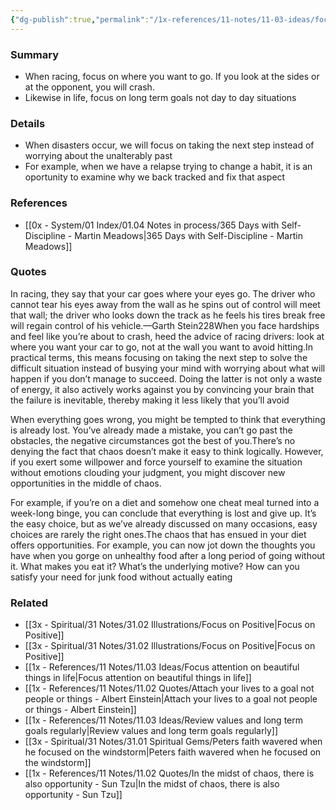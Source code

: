 ```yaml
---
{"dg-publish":true,"permalink":"/1x-references/11-notes/11-03-ideas/focus-on-where-you-are-going-not-what-you-should-avoid/","title":"Focus on where you are going not what you should avoid","created":"2024-02-19T20:28:07.118+03:00","updated":"2024-02-19T20:37:32.147+03:00"}
---
```



### Summary
- When racing, focus on where you want to go. If you look at the sides or at the opponent, you will crash.
- Likewise in life, focus on long term goals not day to day situations

### Details
- When disasters occur, we will focus on taking the next step instead of worrying about the unalterably past
- For example, when we have a relapse trying to change a habit, it is an oportunity to examine why we back tracked and fix that aspect

### References
- [[0x - System/01 Index/01.04 Notes in process/365 Days with Self-Discipline - Martin Meadows\|365 Days with Self-Discipline - Martin Meadows]]

### Quotes
In racing, they say that your car goes where your eyes go. The driver who cannot tear his eyes away from the wall as he spins out of control will meet that wall; the driver who looks down the track as he feels his tires break free will regain control of his vehicle.—Garth Stein228When you face hardships and feel like you’re about to crash, heed the advice of racing drivers: look at where you want your car to go, not at the wall you want to avoid hitting.In practical terms, this means focusing on taking the next step to solve the difficult situation instead of busying your mind with worrying about what will happen if you don’t manage to succeed. Doing the latter is not only a waste of energy, it also actively works against you by convincing your brain that the failure is inevitable, thereby making it less likely that you’ll avoid

When everything goes wrong, you might be tempted to think that everything is already lost. You’ve already made a mistake, you can’t go past the obstacles, the negative circumstances got the best of you.There’s no denying the fact that chaos doesn’t make it easy to think logically. However, if you exert some willpower and force yourself to examine the situation without emotions clouding your judgment, you might discover new opportunities in the middle of chaos.

For example, if you’re on a diet and somehow one cheat meal turned into a week-long binge, you can conclude that everything is lost and give up. It’s the easy choice, but as we’ve already discussed on many occasions, easy choices are rarely the right ones.The chaos that has ensued in your diet offers opportunities. For example, you can now jot down the thoughts you have when you gorge on unhealthy food after a long period of going without it. What makes you eat it? What’s the underlying motive? How can you satisfy your need for junk food without actually eating

### Related
- [[3x - Spiritual/31 Notes/31.02 Illustrations/Focus on Positive\|Focus on Positive]]
- [[3x - Spiritual/31 Notes/31.02 Illustrations/Focus on Positive\|Focus on Positive]]
- [[1x - References/11 Notes/11.03 Ideas/Focus attention on beautiful things in life\|Focus attention on beautiful things in life]]
- [[1x - References/11 Notes/11.02 Quotes/Attach your lives to a goal not people or things - Albert Einstein\|Attach your lives to a goal not people or things - Albert Einstein]]
- [[1x - References/11 Notes/11.03 Ideas/Review values and long term goals regularly\|Review values and long term goals regularly]]
- [[3x - Spiritual/31 Notes/31.01 Spiritual Gems/Peters faith wavered when he focused on the windstorm\|Peters faith wavered when he focused on the windstorm]]
- [[1x - References/11 Notes/11.02 Quotes/In the midst of chaos, there is also opportunity - Sun Tzu\|In the midst of chaos, there is also opportunity - Sun Tzu]]
